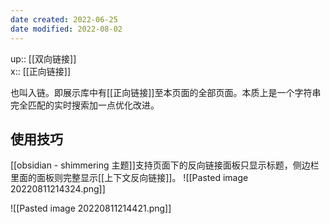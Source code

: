 ```yaml
---
date created: 2022-06-25
date modified: 2022-08-02
---
```


up:: [[双向链接]]  
x:: [[正向链接]]  

也叫入链。即展示库中有[[正向链接]]至本页面的全部页面。本质上是一个字符串完全匹配的实时搜索加一点优化改进。

## 使用技巧
[[obsidian - shimmering 主题]]支持页面下的反向链接面板只显示标题，侧边栏里面的面板则完整显示[[上下文反向链接]]。
![[Pasted image 20220811214324.png]]

![[Pasted image 20220811214421.png]]
